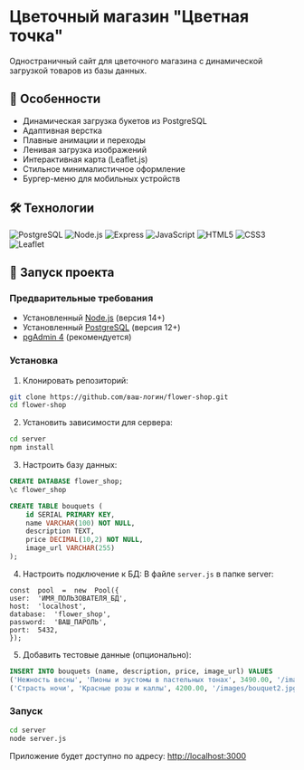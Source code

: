 # Цветочный магазин "Цветная точка"

Одностраничный сайт для цветочного магазина с динамической загрузкой товаров из базы данных.



## 🌟 Особенности

- Динамическая загрузка букетов из PostgreSQL
- Адаптивная верстка
- Плавные анимации и переходы
- Ленивая загрузка изображений
- Интерактивная карта (Leaflet.js)
- Стильное минималистичное оформление
- Бургер-меню для мобильных устройств

## 🛠 Технологии

![PostgreSQL](https://img.shields.io/badge/PostgreSQL-316192?style=flat&logo=postgresql&logoColor=white)
![Node.js](https://img.shields.io/badge/Node.js-43853D?style=flat&logo=node.js&logoColor=white)
![Express](https://img.shields.io/badge/Express.js-404D59?style=flat)
![JavaScript](https://img.shields.io/badge/JavaScript-F7DF1E?style=flat&logo=javascript&logoColor=black)
![HTML5](https://img.shields.io/badge/HTML5-E34F26?style=flat&logo=html5&logoColor=white)
![CSS3](https://img.shields.io/badge/CSS3-1572B6?style=flat&logo=css3&logoColor=white)
![Leaflet](https://img.shields.io/badge/Leaflet-199900?style=flat&logo=leaflet&logoColor=white)

## 🚀 Запуск проекта

### Предварительные требования
- Установленный [Node.js](https://nodejs.org/) (версия 14+)
- Установленный [PostgreSQL](https://www.postgresql.org/download/) (версия 12+)
- [pgAdmin 4](https://www.pgadmin.org/) (рекомендуется)

### Установка

1. Клонировать репозиторий:
```bash
git clone https://github.com/ваш-логин/flower-shop.git
cd flower-shop
```

2. Установить зависимости для сервера:
```bash
cd server
npm install
```

3. Настроить базу данных:
```sql
CREATE DATABASE flower_shop;
\c flower_shop

CREATE TABLE bouquets (
    id SERIAL PRIMARY KEY,
    name VARCHAR(100) NOT NULL,
    description TEXT,
    price DECIMAL(10,2) NOT NULL,
    image_url VARCHAR(255)
);
```

4. Настроить подключение к БД:
В файле `server.js` в папке server:
```
const  pool  =  new  Pool({
user:  'ИМЯ_ПОЛЬЗОВАТЕЛЯ_БД',
host:  'localhost',
database:  'flower_shop',
password:  'ВАШ_ПАРОЛЬ',
port:  5432,
});
```

5. Добавить тестовые данные (опционально):
```sql
INSERT INTO bouquets (name, description, price, image_url) VALUES
('Нежность весны', 'Пионы и эустомы в пастельных тонах', 3490.00, '/images/bouquet1.jpg'),
('Страсть ночи', 'Красные розы и каллы', 4200.00, '/images/bouquet2.jpg');
```

### Запуск
```bash
cd server
node server.js
```

Приложение будет доступно по адресу: [http://localhost:3000](http://localhost:3000)
